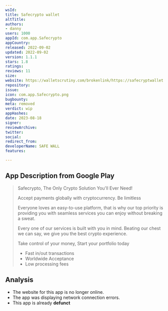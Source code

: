 ```yaml
---
wsId: 
title: Safecrypto wallet
altTitle: 
authors:
- danny
users: 1000
appId: com.app.Safecrypto
appCountry: 
released: 2022-09-02
updated: 2022-09-02
version: 1.1.1
stars: 1.8
ratings: 
reviews: 11
size: 
website: https://walletscrutiny.com/brokenlink/https://safecryptwallet.com
repository: 
issue: 
icon: com.app.Safecrypto.png
bugbounty: 
meta: removed
verdict: wip
appHashes: 
date: 2023-08-18
signer: 
reviewArchive: 
twitter: 
social: 
redirect_from: 
developerName: SAFE WALL
features: 

---
```


## App Description from Google Play

> Safecrypto, The Only Crypto Solution You'll Ever Need!
>
> Accept payments globally with cryptocurrency. Be limitless
>
> Everyone loves an easy-to-use platform, that is why our top priority is providing you with seamless services you can enjoy without breaking a sweat.
>
> Every one of our services is built with you in mind. Beating our chest we can say, we give you the best crypto experience.
>
> Take control of your money, Start your portfolio today
> - Fast in/out transactions
> - Worldwide Acceptance
> - Low processing fees

## Analysis 

- The website for this app is no longer online.
- The app was displaying network connection errors. 
- This app is already **defunct**
